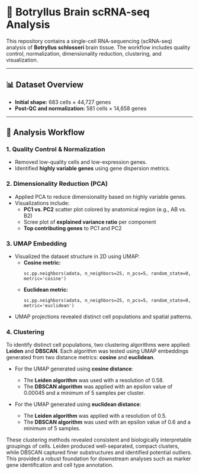 # 🧠 Botryllus Brain scRNA-seq Analysis

This repository contains a single-cell RNA-sequencing (scRNA-seq) analysis of **Botryllus schlosseri** brain tissue. The workflow includes quality control, normalization, dimensionality reduction, clustering, and visualization.

---

## 📊 Dataset Overview

- **Initial shape:** 683 cells × 44,727 genes  
- **Post-QC and normalization:** 581 cells × 14,658 genes  

---

## 🔬 Analysis Workflow

### 1. Quality Control & Normalization

- Removed low-quality cells and low-expression genes.
- Identified **highly variable genes** using gene dispersion metrics.

### 2. Dimensionality Reduction (PCA)

- Applied PCA to reduce dimensionality based on highly variable genes.
- Visualizations include:
  - **PC1 vs. PC2** scatter plot colored by anatomical region (e.g., AB vs. B2)
  - Scree plot of **explained variance ratio** per component
  - **Top contributing genes** to PC1 and PC2

### 3. UMAP Embedding

- Visualized the dataset structure in 2D using UMAP:
  - **Cosine metric:**  
    ```
    sc.pp.neighbors(adata, n_neighbors=25, n_pcs=5, random_state=0, metric='cosine')
    ```
  - **Euclidean metric:**  
    ```
    sc.pp.neighbors(adata, n_neighbors=25, n_pcs=5, random_state=0, metric='euclidean')
    ```
- UMAP projections revealed distinct cell populations and spatial patterns.

### 4. Clustering

To identify distinct cell populations, two clustering algorithms were applied: **Leiden** and **DBSCAN**. Each algorithm was tested using UMAP embeddings generated from two distance metrics: **cosine** and **euclidean**.

- For the UMAP generated using **cosine distance**:
  - The **Leiden algorithm** was used with a resolution of 0.58.
  - The **DBSCAN algorithm** was applied with an epsilon value of 0.00045 and a minimum of 5 samples per cluster.

- For the UMAP generated using **euclidean distance**:
  - The **Leiden algorithm** was applied with a resolution of 0.5.
  - The **DBSCAN algorithm** was used with an epsilon value of 0.6 and a minimum of 5 samples.

These clustering methods revealed consistent and biologically interpretable groupings of cells. Leiden produced well-separated, compact clusters, while DBSCAN captured finer substructures and identified potential outliers. This provided a robust foundation for downstream analyses such as marker gene identification and cell type annotation.

